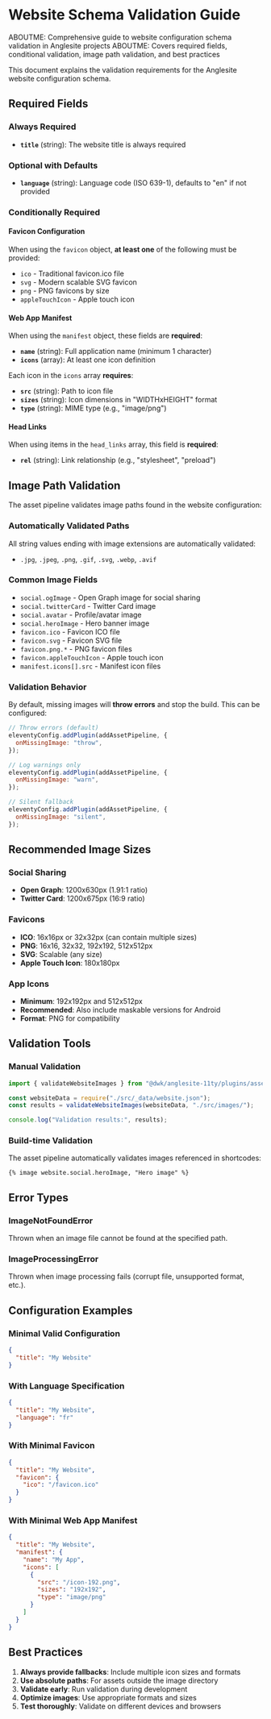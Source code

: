 # Website Schema Validation Guide

ABOUTME: Comprehensive guide to website configuration schema validation in Anglesite projects
ABOUTME: Covers required fields, conditional validation, image path validation, and best practices

This document explains the validation requirements for the Anglesite website configuration schema.

## Required Fields

### Always Required

- **`title`** (string): The website title is always required

### Optional with Defaults

- **`language`** (string): Language code (ISO 639-1), defaults to "en" if not provided

### Conditionally Required

#### Favicon Configuration

When using the `favicon` object, **at least one** of the following must be provided:

- `ico` - Traditional favicon.ico file
- `svg` - Modern scalable SVG favicon
- `png` - PNG favicons by size
- `appleTouchIcon` - Apple touch icon

#### Web App Manifest

When using the `manifest` object, these fields are **required**:

- **`name`** (string): Full application name (minimum 1 character)
- **`icons`** (array): At least one icon definition

Each icon in the `icons` array **requires**:

- **`src`** (string): Path to icon file
- **`sizes`** (string): Icon dimensions in "WIDTHxHEIGHT" format
- **`type`** (string): MIME type (e.g., "image/png")

#### Head Links

When using items in the `head_links` array, this field is **required**:

- **`rel`** (string): Link relationship (e.g., "stylesheet", "preload")

## Image Path Validation

The asset pipeline validates image paths found in the website configuration:

### Automatically Validated Paths

All string values ending with image extensions are automatically validated:

- `.jpg`, `.jpeg`, `.png`, `.gif`, `.svg`, `.webp`, `.avif`

### Common Image Fields

- `social.ogImage` - Open Graph image for social sharing
- `social.twitterCard` - Twitter Card image
- `social.avatar` - Profile/avatar image
- `social.heroImage` - Hero banner image
- `favicon.ico` - Favicon ICO file
- `favicon.svg` - Favicon SVG file
- `favicon.png.*` - PNG favicon files
- `favicon.appleTouchIcon` - Apple touch icon
- `manifest.icons[].src` - Manifest icon files

### Validation Behavior

By default, missing images will **throw errors** and stop the build. This can be configured:

```javascript
// Throw errors (default)
eleventyConfig.addPlugin(addAssetPipeline, {
  onMissingImage: "throw",
});

// Log warnings only
eleventyConfig.addPlugin(addAssetPipeline, {
  onMissingImage: "warn",
});

// Silent fallback
eleventyConfig.addPlugin(addAssetPipeline, {
  onMissingImage: "silent",
});
```

## Recommended Image Sizes

### Social Sharing

- **Open Graph**: 1200x630px (1.91:1 ratio)
- **Twitter Card**: 1200x675px (16:9 ratio)

### Favicons

- **ICO**: 16x16px or 32x32px (can contain multiple sizes)
- **PNG**: 16x16, 32x32, 192x192, 512x512px
- **SVG**: Scalable (any size)
- **Apple Touch Icon**: 180x180px

### App Icons

- **Minimum**: 192x192px and 512x512px
- **Recommended**: Also include maskable versions for Android
- **Format**: PNG for compatibility

## Validation Tools

### Manual Validation

```javascript
import { validateWebsiteImages } from "@dwk/anglesite-11ty/plugins/assets";

const websiteData = require("./src/_data/website.json");
const results = validateWebsiteImages(websiteData, "./src/images/");

console.log("Validation results:", results);
```

### Build-time Validation

The asset pipeline automatically validates images referenced in shortcodes:

```liquid
{% image website.social.heroImage, "Hero image" %}
```

## Error Types

### ImageNotFoundError

Thrown when an image file cannot be found at the specified path.

### ImageProcessingError

Thrown when image processing fails (corrupt file, unsupported format, etc.).

## Configuration Examples

### Minimal Valid Configuration

```json
{
  "title": "My Website"
}
```

### With Language Specification

```json
{
  "title": "My Website",
  "language": "fr"
}
```

### With Minimal Favicon

```json
{
  "title": "My Website",
  "favicon": {
    "ico": "/favicon.ico"
  }
}
```

### With Minimal Web App Manifest

```json
{
  "title": "My Website",
  "manifest": {
    "name": "My App",
    "icons": [
      {
        "src": "/icon-192.png",
        "sizes": "192x192",
        "type": "image/png"
      }
    ]
  }
}
```

## Best Practices

1. **Always provide fallbacks**: Include multiple icon sizes and formats
2. **Use absolute paths**: For assets outside the image directory
3. **Validate early**: Run validation during development
4. **Optimize images**: Use appropriate formats and sizes
5. **Test thoroughly**: Validate on different devices and browsers
